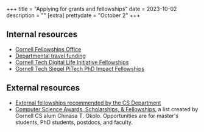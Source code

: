 +++
title = "Applying for grants and fellowships"
date = 2023-10-02
description = ""
[extra]
prettydate = "October 2"
+++


## Internal resources

- [Cornell Fellowships Office](https://gradschool.cornell.edu/financial-support/fellowships/)
- [Departmental travel funding](https://www.cs.cornell.edu/phd/current-students/travel-funding-opportunities)
- [Cornell Tech Digital Life Initiative Fellowships](https://www.dli.tech.cornell.edu/join )
- [Cornell Tech Siegel PiTech PhD Impact Fellowships](https://www.pi.tech.cornell.edu/pitech-phd-impact-fellowship)

## External resources

- [External fellowships recommended by the CS Department](https://www.cs.cornell.edu/phd/current-students/fellowship-opportunities)
- [Computer Science Awards, Scholarships, & Fellowships](https://github.com/chinasaokolo/csGraduateFellowships), a list created by Cornell CS alum Chinasa T. Okolo. Opportunities are for master's students, PhD students, postdocs, and faculty.
